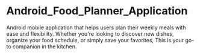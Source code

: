 # Android_Food_Planner_Application
Android mobile application that helps users plan their weekly meals with ease and flexibility. Whether you're looking to discover new dishes, organize your food schedule, or simply save your favorites, This is your go-to companion in the kitchen.
